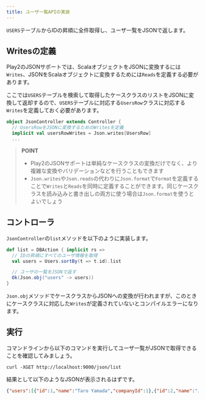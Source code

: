 ```yaml
---
title: ユーザ一覧APIの実装
---
```


`USERS`テーブルからIDの昇順に全件取得し、ユーザ一覧をJSONで返します。

## Writesの定義

Play2のJSONサポートでは、ScalaオブジェクトをJSONに変換するには`Writes`、JSONをScalaオブジェクトに変換するためには`Reads`を定義する必要があります。

ここでは`USERS`テーブルを検索して取得したケースクラスのリストをJSONに変換して返却するので、`USERS`テーブルに対応する`UsersRow`クラスに対応する`Writes`を定義しておく必要があります。

```scala
object JsonController extends Controller {
  // UsersRowをJSONに変換するためのWritesを定義
  implicit val usersRowWrites = Json.writes[UsersRow]
  ...
```

> **POINT**
>
> * Play2のJSONサポートは単純なケースクラスの変換だけでなく、より複雑な変換やバリデーションなどを行うこともできます
> * `Json.writes`や`Json.reads`の代わりに`Json.format`で`Format`を定義することで`Writes`と`Reads`を同時に定義することができます。同じケースクラスを読み込みと書き出しの両方に使う場合は`Json.format`を使うとよいでしょう

## コントローラ

`JsonController`の`list`メソッドを以下のように実装します。

```scala
def list = DBAction { implicit rs =>
  // IDの昇順にすべてのユーザ情報を取得
  val users = Users.sortBy(t => t.id).list

  // ユーザの一覧をJSONで返す
  Ok(Json.obj("users" -> users))
}
```

`Json.obj`メソッドでケースクラスからJSONへの変換が行われますが、このときにケースクラスに対応した`Writes`が定義されていないとコンパイルエラーになります。

## 実行

コマンドラインから以下のコマンドを実行してユーザ一覧がJSONで取得できることを確認してみましょう。

```
curl -XGET http://localhost:9000/json/list
```

結果として以下のようなJSONが表示されるはずです。

```json
{"users":[{"id":1,"name":"Taro Yamada","companyId":1},{"id":2,"name":"Jiro Sato"}]}
```
